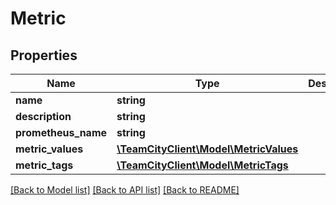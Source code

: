 # Metric

## Properties
Name | Type | Description | Notes
------------ | ------------- | ------------- | -------------
**name** | **string** |  | [optional] 
**description** | **string** |  | [optional] 
**prometheus_name** | **string** |  | [optional] 
**metric_values** | [**\TeamCityClient\Model\MetricValues**](MetricValues.md) |  | [optional] 
**metric_tags** | [**\TeamCityClient\Model\MetricTags**](MetricTags.md) |  | [optional] 

[[Back to Model list]](../README.md#documentation-for-models) [[Back to API list]](../README.md#documentation-for-api-endpoints) [[Back to README]](../README.md)


